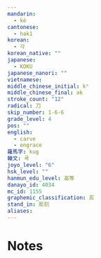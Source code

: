 ```yaml
---
mandarin:
  - kè
cantonese:
  - hak1
korean:
  - 각
korean_native: ""
japanese:
  - KOKU
japanese_nanori: ""
vietnamese:
middle_chinese_initial: kʰ
middle_chinese_final: ək
stroke_count: "12"
radical: 刀
skip_number: 1-6-6
grade_level: 4
pos: ""
english:
  - carve
  - engrace
羅馬字: kug
韓文: 쿡
joyo_level: "6"
hsk_level: ""
hanmun_edu_level: 高等
danayo_id: 4034
mc_id: 1155
graphemic_classification: 亥
stand_in: 彫刻
aliases:
---
```


# Notes

